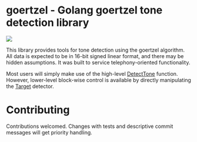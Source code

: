 # goertzel - Golang goertzel tone detection library
[![](https://godoc.org/github.com/CyCoreSystems/goertzel?status.svg)](http://godoc.org/github.com/CyCoreSystems/goertzel)

This library provides tools for tone detection using the goertzel algorithm.
All data is expected to be in 16-bit signed linear format, and there may be
hidden assumptions.  It was built to service telephony-oriented functionality.

Most users will simply make use of the high-level [DetectTone](https://godoc.org/github.com/CyCoreSystems/goertzel#DetectTone) function.  However, lower-level block-wise control is available by directly manipulating the [Target](https://godoc.org/github.com/CyCoreSystems/goertzel#Target) detector.

# Contributing

Contributions welcomed. Changes with tests and descriptive commit messages will get priority handling.  

